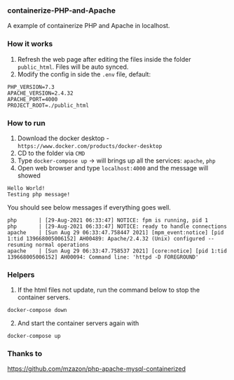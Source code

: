 ### containerize-PHP-and-Apache

A example of containerize PHP and Apache in localhost.

### How it works

1. Refresh the web page after editing the files inside the folder `public_html`. Files will be auto synced.
2. Modify the config in side the `.env` file, default:

```
PHP_VERSION=7.3
APACHE_VERSION=2.4.32
APACHE_PORT=4000
PROJECT_ROOT=./public_html
```

### How to run

1. Download the docker desktop - `https://www.docker.com/products/docker-desktop`
2. CD to the folder via `CMD`
3. Type `docker-compose up` -> will brings up all the services: `apache`, `php`
4. Open web browser and type `localhost:4000` and the message will showed

```
Hello World!
Testing php message!
```

You should see below messages if everything goes well.

```
php       | [29-Aug-2021 06:33:47] NOTICE: fpm is running, pid 1
php       | [29-Aug-2021 06:33:47] NOTICE: ready to handle connections
apache    | [Sun Aug 29 06:33:47.758447 2021] [mpm_event:notice] [pid 1:tid 139668005006152] AH00489: Apache/2.4.32 (Unix) configured -- resuming normal operations
apache    | [Sun Aug 29 06:33:47.758537 2021] [core:notice] [pid 1:tid 139668005006152] AH00094: Command line: 'httpd -D FOREGROUND'
```

### Helpers

1. If the html files not update, run the command below to stop the container servers.

```
docker-compose down
```

2. And start the container servers again with

```
docker-compose up
```

### Thanks to

https://github.com/mzazon/php-apache-mysql-containerized
